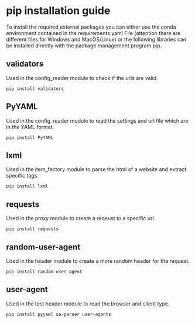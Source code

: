 # pip installation guide
To install the required external packages you can either use the conda environment contained in the requirements.yaml File (attention there are different files for Windows and MacOS/Linux) or the following libraries can be installed directly with the package management program pip.

## validators
Used in the config_reader module to check if the urls are valid.

```pip install validators```

## PyYAML
Used in the config_reader module to read the settings and url file which are in the YAML format.

```pip install PyYAML```

## lxml
Used in the item_factory module to parse the html of a website and extract specific tags.

```pip install lxml```

## requests
Used in the proxy module to create a reqeust to a specific url.

```pip install requests```

## random-user-agent
Used in the header module to create a more random header for the request.

```pip install random-user-agent```

## user-agent
Used in the test header module to read the browser and client type.

```pip install pyyaml ua-parser user-agents```
